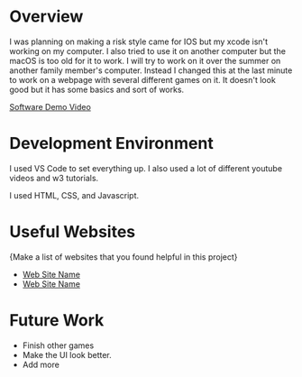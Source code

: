 # Overview

I was planning on making a risk style came for IOS but my xcode isn't working on my computer. I also tried to use it on another computer but the macOS is too old for it to work. I will try to work on it over the summer on another family member's computer. Instead I changed this at the last minute to work on a webpage with several different games on it. It doesn't look good but it has some basics and sort of works. 


[Software Demo Video](https://youtu.be/licIRjcvTPM)

# Development Environment

I used VS Code to set everything up. I also used a lot of different youtube videos and w3 tutorials.

I used HTML, CSS, and Javascript. 

# Useful Websites

{Make a list of websites that you found helpful in this project}

- [Web Site Name](https://www.w3schools.com/js/)
- [Web Site Name](https://www.w3schools.com/html/)

# Future Work

- Finish other games
- Make the UI look better.
- Add more